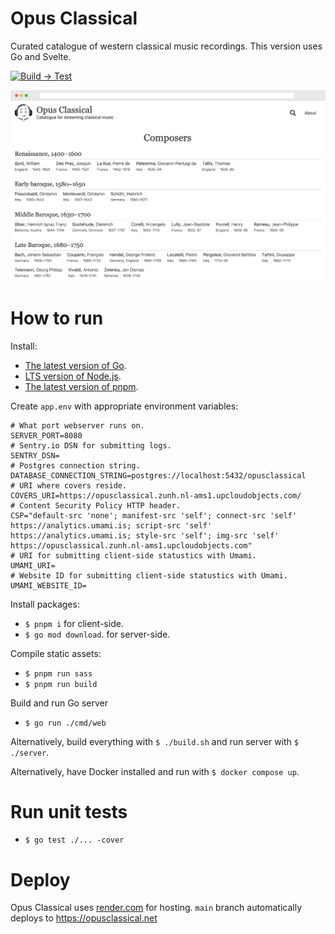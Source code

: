 # Opus Classical

Curated catalogue of western classical music recordings. This version uses Go and Svelte.

[![Build → Test](https://github.com/Droidion/opus-classical-golang/actions/workflows/build.yml/badge.svg)](https://github.com/Droidion/opus-classical-golang/actions/workflows/build.yml)

![screenshot](screenshot.webp)

# How to run

Install:

- [The latest version of Go](https://go.dev/dl/).
- [LTS version of Node.js](https://nodejs.org/en/download/).
- [The latest version of pnpm](https://pnpm.io/installation).

Create `app.env` with appropriate environment variables:

```dotenv
# What port webserver runs on.
SERVER_PORT=8080
# Sentry.io DSN for submitting logs.
SENTRY_DSN=
# Postgres connection string.
DATABASE_CONNECTION_STRING=postgres://localhost:5432/opusclassical
# URI where covers reside.
COVERS_URI=https://opusclassical.zunh.nl-ams1.upcloudobjects.com/
# Content Security Policy HTTP header.
CSP="default-src 'none'; manifest-src 'self'; connect-src 'self' https://analytics.umami.is; script-src 'self' https://analytics.umami.is; style-src 'self'; img-src 'self' https://opusclassical.zunh.nl-ams1.upcloudobjects.com"
# URI for submitting client-side statustics with Umami.
UMAMI_URI=
# Website ID for submitting client-side statustics with Umami.
UMAMI_WEBSITE_ID=
```

Install packages:

- `$ pnpm i` for client-side.
- `$ go mod download`. for server-side.

Compile static assets:

- `$ pnpm run sass`
- `$ pnpm run build`

Build and run Go server

- `$ go run ./cmd/web`

Alternatively, build everything with `$ ./build.sh` and run server with `$ ./server`.

Alternatively, have Docker installed and run with `$ docker compose up`.

# Run unit tests

- `$ go test ./... -cover`

# Deploy

Opus Classical uses [render.com](https://render.com) for hosting. `main` branch automatically deploys to https://opusclassical.net